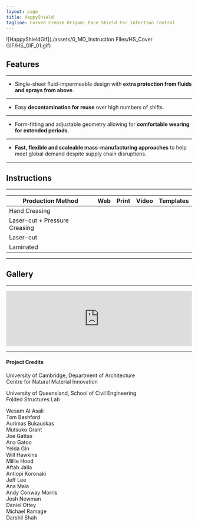 ```yaml
---
layout: page
title: HappyShield
tagline: Curved Crease Origami Face Shield For Infection Control
---
```


![HappyShieldGif](./assets/0_MD_Instruction Files/HS_Cover GIF/HS_GIF_01.gif)

## Features

---

* Single-sheet fluid-impermeable design with **extra protection from fluids and sprays from above**.   

---

* Easy **decontamination for reuse** over high numbers of shifts.   

---

* Form-fitting and adjustable geometry allowing for **comfortable wearing for extended periods**.   

---

* **Fast, flexible and scaleable mass-manufacturing approaches** to help meet global demand despite supply chain disruptions.  

---

## Instructions

---

| Production Method                     | Web                                                                                                                    | Print | Video | Templates |
|---------------------------------------|------------------------------------------------------------------------------------------------------------------------|-------|-------|-----------|
| Hand Creasing                         | [<i class="em em-iphone" aria-role="presentation" aria-label="MOBILE PHONE"></i>](./hand-creasing/en/)       | [<i class="em em-page_facing_up" aria-role="presentation" aria-label="PAGE FACING UP"></i>](./Instructions/HandCreasing/Assets/Output/InstructionsPDF/Instructions.pdf)   |    <i class="em em-video_camera" aria-role="presentation" aria-label="VIDEO CAMERA"></i>   |       [<i class="em em-triangular_ruler" aria-role="presentation" aria-label="TRIANGULAR RULER"></i>](https://github.com/HappyShield/HappyShield/blob/master/TemplatesAndCNCFilesForScoringFoldingCutting/ShieldScoringFoldingCutting/DIYFromHome/SmileyFaceShieldCuttingTemplate_A4.pdf)    |
| Laser-cut + Pressure Creasing         | [<i class="em em-iphone" aria-role="presentation" aria-label="MOBILE PHONE"></i>](./pressure-creasing/en/)   | [<i class="em em-page_facing_up" aria-role="presentation" aria-label="PAGE FACING UP"></i>](./Instructions/LaserCutAndPressureCreasing/Assets/Output/InstructionsPDF/Instructions.pdf) |       |           |
| Laser-cut                             | [<i class="em em-iphone" aria-role="presentation" aria-label="MOBILE PHONE"></i>](./laser-cut/en/)           | [<i class="em em-page_facing_up" aria-role="presentation" aria-label="PAGE FACING UP"></i>](./Instructions/LaserCut/Assets/Output/InstructionsPDF/Instructions.pdf)  |       |           |
| Laminated                             |                                                                                                                        |       |       |           |

---

## Gallery

---

<script src="https://snapwidget.com/js/snapwidget.js"></script>
<iframe src="https://snapwidget.com/embed/810063" class="snapwidget-widget" allowtransparency="true" frameborder="0" scrolling="no" style="border:none; overflow:hidden;  width:100%; "></iframe>

---

#### Project Credits

University of Cambridge, Department of Architecture  
Centre for Natural Material Innovation


University of Queensland, School of Civil Engineering  
Folded Structures Lab  

Wesam Al Asali  
Tom Bashford  
Aurimas Bukauskas  
Mutsuko Grant  
Joe Gattas  
Ana Gatoo  
Yelda Gin  
Will Hawkins  
Millie Hood  
Aftab Jalia  
Antiopi Koronaki  
Jeff Lee  
Ana Maia  
Andy Conway Morris  
Josh Newman  
Daniel Ottey  
Michael Ramage  
Darshil Shah  


